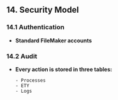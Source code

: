 ## 14. Security Model

### 14.1 Authentication
- **Standard FileMaker accounts**

### 14.2 Audit
- **Every action is stored in three tables:**
  
      - Processes
      - ETY
      - Logs
